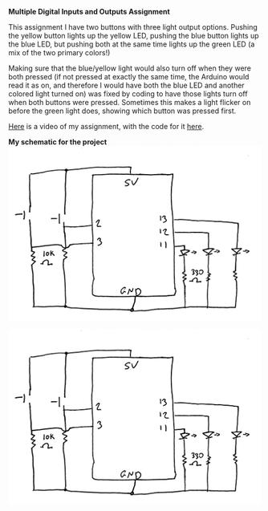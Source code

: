 **Multiple Digital Inputs and Outputs Assignment**

This assignment I have two buttons with three light output options. Pushing the yellow button lights up the yellow LED, pushing the blue button lights up the blue LED, but pushing both at the same time lights up the green LED (a mix of the two primary colors!)

Making sure that the blue/yellow light would also turn off when they were both pressed (if not pressed at exactly the same time, the Arduino would read it as on, and therefore I would have both the blue LED and another colored light turned on) was fixed by coding to have those lights turn off when both buttons were pressed. Sometimes this makes a light flicker on before the green light does, showing which button was pressed first.

[Here](https://youtu.be/HS56A2f-eK4) is a video of my assignment, with the code for it [here](    ).


**My schematic for the project**
![](IMG_8028.jpg)

<img src="IMG_8028.jpg"> 

